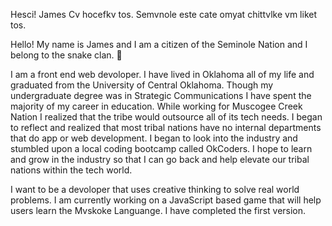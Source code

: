 
Hesci! James Cv hocefkv tos. Semvnole este cate omyat chittvlke vm liket tos.

Hello! My name is James and I am a citizen of the Seminole Nation and I belong to the snake clan. :snake: 

I am a front end web devoloper. I have lived in Oklahoma all of my life and graduated from the University of Central Oklahoma. Though my undergraduate degree was in Strategic Communications I have spent the majority of my career in education. While working for Muscogee Creek Nation I realized that the tribe would outsource all of its tech needs. I began to reflect and realized that most tribal nations have no internal departments that do app or web development. I began to look into the industry and stumbled upon a local coding bootcamp called OkCoders. I hope to learn and grow in the industry so that I can go back and help elevate our tribal nations within the tech world.   

I want to be a devoloper that uses creative thinking to solve real world problems. I am currently working on a JavaScript based game that will help users learn the Mvskoke Languange. I have completed the first version.     


<!---
jturnbow21/jturnbow21 is a ✨ special ✨ repository because its `README.md` (this file) appears on your GitHub profile.
You can click the Preview link to take a look at your changes.
--->    
